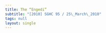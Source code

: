 ```yaml
---
title: The “Engedi”
subtitle: "[2010] SGHC 95 / 25\_March\_2010"
tags: null
layout: single
---
```


